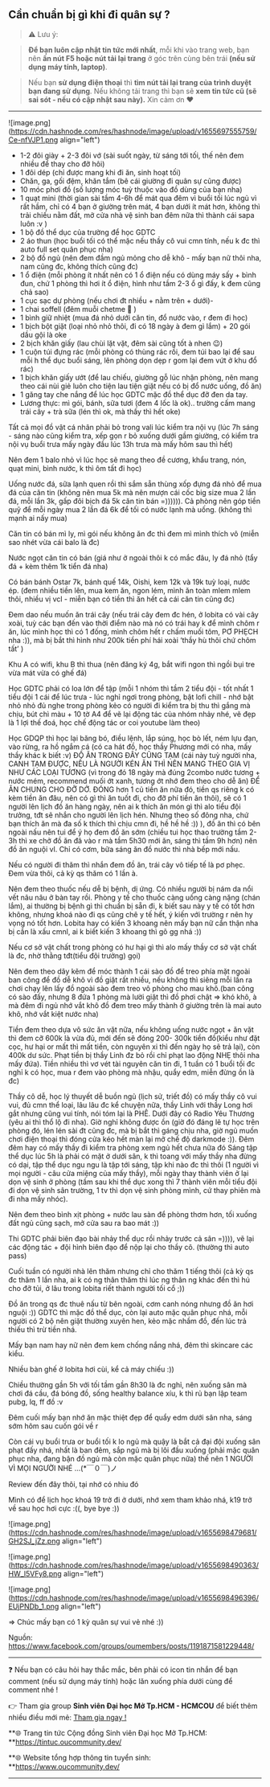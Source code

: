 ## Cần chuẩn bị gì khi đi quân sự ?

> ⚠ Lưu ý: 

>**Để bạn luôn cập nhật tin tức mới nhất**, mỗi khi vào trang web, bạn nên **ấn nút F5 hoặc nút tải lại trang** ở góc trên cùng bên trái **(nếu sử dụng máy tính, laptop)**. 

>Nếu bạn **sử dụng điện thoại** thì **tìm nút tải lại trang của trình duyệt bạn đang sử dụng**. Nếu không tải trang thì bạn sẽ **xem tin tức cũ (sẽ sai sót - nếu có cập nhật sau này).** Xin cảm ơn ❤

---

![image.png](https://cdn.hashnode.com/res/hashnode/image/upload/v1655697555759/Ce-nfVJP1.png align="left")

- 1-2 đôi giày + 2-3 đôi vớ (sài suốt ngày, từ sáng tới tối, thế nên đem nhiều để thay cho đỡ hôi)
- 1 đôi dép (chỉ được mang khi đi ăn, sinh hoạt tối)
- Chăn, ga, gối đệm, khăn tắm (bê cái giường đi quân sự cũng được)
- 10 móc phơi đồ (số lượng móc tuỳ thuộc vào đồ dùng của bạn nha)
- 1 quạt mini (thời gian sài tầm 4-6h để mát qua đêm vì buổi tối lúc ngủ vì rất hầm, chỉ có 4 bạn ở giường trên mát, 4 bạn dưới ít mát hơn, không thì trải chiếu nằm đất, mở cửa nhà vệ sinh ban đêm nữa thì thành cái sapa luôn :v )
- 1 bộ đồ thể dục của trường để học GDTC
- 2 áo thun (học buổi tối có thể mặc nếu thầy cô vui cmn tính, nếu k đc thì auto full set quân phục nha)
- 2 bộ đồ ngủ (nên đem đầm ngủ mỏng cho dễ khô - mấy bạn nữ thôi nha, nam cũng đc, không thích cũng đc)
- 1 ổ điện (mỗi phòng ít nhất nên có 1 ổ điện nếu có dùng máy sấy + bình đun, chứ 1 phòng thì hơi ít ổ điện, hình như tầm 2-3 ổ gì đấy, k đem cũng chả sao)
- 1 cục sạc dự phòng (nếu chơi đt nhiều + nằm trên + dưới)-
- 1 chai soffell (đêm muỗi chetme 🙂 )
- 1 bình giữ nhiệt (mua đá nhỏ dưới căn tin, đổ nước vào, r đem đi học)
- 1 bịch bột giặt (loại nhỏ nhỏ thôi, đi có 18 ngày à đem gì lắm) + 20 gói dầu gội là oke
- 2 bịch khăn giấy (lau chùi lặt vặt, đêm sài cũng tốt à nhen 😉)
- 1 cuộn túi đựng rác (mỗi phòng có thùng rác rồi, đem túi bao lại để sau mỗi h thể dục buổi sáng, lên phòng dọn dẹp r gom lại đem vứt ở khu đổ rác)
- 1 bịch khăn giấy ướt (để lau chiếu, giường gỗ lúc nhận phòng, nên mang theo cái nùi giẻ luôn cho tiện lau tiện giặt nếu có bị đổ nước uống, đồ ăn)
- 1 găng tay che nắng để lúc học GDTC mặc đồ thể dục đỡ đen da tay.
- Lương thực: mì gói, bánh, sữa tươi (đem 4 lốc là ok).. trường cấm mang trái cây + trà sữa (lén thì ok, mà thấy thì hết oke)

Tất cả mọi đồ vật cá nhân phải bỏ trong vali lúc kiểm tra nội vụ (lúc 7h sáng - sáng nào cũng kiểm tra, xếp gọn r bỏ xuống dưới gầm giường, có kiểm tra nội vụ buổi trưa mấy ngày đầu lúc 13h trưa mà mấy hôm sau thì hết)

Nên đem 1 balo nhỏ vì lúc học sẽ mang theo đề cương, khẩu trang, nón, quạt mini, bình nước, k thì ôm tất đi học)

Uống nước đá, sữa lạnh quen rồi thì sắm sẵn thùng xốp đựng đá nhỏ để mua đá của căn tin (không nên mua 5k mà nên mượn cái cốc big size mua 2 lần đá, mỗi lần 3k, gấp đôi bịch đá 5k căn tin bán =)))))). Cả phòng nên góp tiền quỹ để mỗi ngày mua 2 lần đá 6k để tối có nước lạnh mà uống. (không thì mạnh ai nấy mua)

Căn tin có bán mì ly, mì gói nếu không ăn đc thì đem mì mình thích vô (miễn sao nhét vừa cái balo là đc)

Nước ngọt căn tin có bán (giá như ở ngoài thôi k có mắc đâu, ly đá nhỏ (tẩy đá + kèm thêm 1k tiển đá nha)

Có bán bánh Ostar 7k, bánh quế 14k, Oishi, kem 12k và 19k tuỳ loại, nước ép. (đem nhiều tiền lên, mua kem ăn, ngon lém, mình ăn toàn mlem mlem thôi, nhiều vị vcl - miễn bạn có tiền thì ăn hết cả cái căn tin cũng đc)

Đem dao nếu muốn ăn trái cây (nếu trái cây đem đc hén, ở lobita có vài cây xoài, tuỳ các bạn đến vào thời điểm nào mà nó có trái hay k để mình chôm r ăn, lúc mình học thì có 1 đống, mình chôm hết r chấm muối tôm, PƠ PHẸCH nha :)), mà bị bắt thì hình như 200k tiền phí hái xoài ‘thầy hù thôi chứ chôm tất’ )

Khu A có wifi, khu B thì thua (nên đăng ký 4g, bắt wifi ngon thì ngồi bụi tre vừa mát vừa có ghế đá)

Học GDTC phải có loa lớn để tập (mỗi 1 nhóm thì tầm 2 tiểu đội - tốt nhất 1 tiểu đội 1 cái để lúc trưa - lúc nghỉ ngơi trong phòng, bật lofi chill - nhớ bật nhỏ nhỏ đủ nghe trong phòng kẻo có người đi kiểm tra bị thu thì gắng mà chịu, bút chì màu + 10 tờ A4 để vẽ lại động tác của nhóm nhảy nhé, vẽ đẹp là 1 lợi thế đoá, học chế động tác or coi youtube làm theo)

Học GDQP thì học lại băng bó, điều lệnh, lắp súng, học bò lết, ném lựu đạn, vào rừng, ra hồ ngắm cá (có ca hát đồ, học thầy Phương mới có nha, mấy thầy khác k biết :v)
ĐỒ ĂN TRONG ĐÂY CŨNG TẠM (cái này tuỳ người nha, CANH TẠM ĐƯỢC, NẾU LÀ NGƯỜI KÉN ĂN THÌ NÊN MANG THEO GIA VỊ NHƯ CÁC LOẠI TƯƠNG (vì trong đó 18 ngày mà đúng 2combo nước tương + nước mém, recommend muối ớt xanh, tương ớt nhớ đem theo cho dễ ăn) ĐỂ ĂN CHUNG CHO ĐỠ DỞ. ĐÓNG hơn 1 củ tiền ăn nữa đó, tiền qs riêng k có kèm tiền ăn đâu, nên có gì thì ăn tuốt đi, cho đỡ phí tiền ăn thôi), sẽ có 1 người lên lịch đồ ăn hàng ngày, nên ai k thích ăn món gì thì alo tiểu đội trưởng, tđt sẽ nhắn cho người lên lịch hén. Nhưng theo số đông nha, chứ bạn thích ăn mà đa số k thích thì chịu cmn đi, hề hề hề :)) ), đồ ăn thì có bên ngoài nấu nên tui để ý họ đem đồ ăn sớm (chiều tui học thao trường tầm 2-3h thì xe chở đồ ăn đã vào r mà tầm 5h30 mới ăn, sáng thì tầm 9h hơn) nên đồ ăn nguội vl. Chỉ có cơm, bữa sáng ăn đồ nước thì nhà bếp mới nấu.

Nếu có người đi thăm thì nhắn đem đồ ăn, trái cây vô tiếp tế là pơ phẹc. Đem vừa thôi, cả kỳ qs thăm có 1 lần à.

Nên đem theo thuốc nếu dễ bị bệnh, dị ứng. Có nhiều người bị nám da nổi vết nâu nâu ở bàn tay rồi. Phòng y tế cho thuốc càng uống càng nặng (chán lắm), ai thường bị bệnh gì thì chuẩn bị sẵn đi, k biết sau này y tế có tốt hơn không, nhưng khoá nào đi qs cũng chê y tế hết, ý kiến với trường r nên hy vọng nó tốt hơn. Lobita hay có kiến 3 khoang nên mấy bạn nữ cẩn thận nha bị cắn là xấu cmnl, ai k biết kiến 3 khoang thì gõ gg nhá :))

Nếu cơ sở vật chất trong phòng có hư hại gì thì alo mấy thầy cơ sở vật chất là đc, nhờ thằng tđt(tiểu đội trưởng) gọi)

Nên đem theo dây kẽm để móc thành 1 cái sào đồ để treo phía mặt ngoài ban công để đồ dễ khô vì đồ giặt rất nhiều, nếu không thì siêng mỗi lần ra chơi chạy lên lấy đồ ngoài sào đem treo vô phòng cho mau khô.(ban công có sào đấy, nhưng 8 đứa 1 phòng mà lười giặt thì đồ phơi chật => khó khô, à mà đêm đi ngủ nhớ vắt khô đồ đem treo mấy thành ở giường trên là mai auto khô, nhớ vắt kiệt nước nha)

Tiền đem theo dựa vô sức ăn vặt nữa, nếu không uống nước ngọt + ăn vặt thì đem cỡ 600k là vừa đủ, mới đến sẽ đóng 200- 300k tiền đồ(kiểu như đặt cọc, hư hại or mất thì mất tiền, còn nguyên xi thì đến ngày họ sẽ trả lại), còn 400k dư sức. Phạt tiền bị thầy Linh đz bỏ rồi chỉ phạt lao động NHẸ thôi nha mấy đứa). Tiền nhiều thì vơ vét tài nguyên căn tin đi, 1 tuần có 1 buổi tối đc nghỉ k có học, mua r đem vào phòng mà nhậu, quẩy edm, miễn đừng ồn là đc)

Thầy cô dễ, học lý thuyết dễ buồn ngủ (lịch sử, triết đồ) có mấy thầy cô vui vui, đủ cmn thể loại, lâu lâu đc kể chuyện nữa, thầy Linh với thầy Long hơi gắt nhưng cũng vui tính, nói tóm lại là PHÊ. Dưới đây có Radio Yêu Thương (yêu ai thì thổ lộ đi nha). Giờ nghỉ không được ồn (giờ đó đáng lẽ tự học trên phòng đó, lén lén sài đt cũng đc, mà bị bắt thì gáng chịu nha, giờ ngủ muốn chơi điện thoại thì đóng cửa kéo hết màn lại mở chế độ darkmode :)). Đêm đêm hay có mấy thầy đi kiểm tra phòng xem ngủ hết chưa nữa đó
Sáng tập thể dục lúc 5h là phải có mặt ở dưới sân, k thì toang với mấy thầy nha đừng có dại, tập thể dục ngu ngu là tập tới sáng, tập khi nào đc thì thôi (1 người vì mọi người - câu cửa miệng của mấy thầy), mỗi ngày thay thành viên ở lại dọn vệ sinh ở phòng (tầm sau khi thể dục xong thì 7 thành viên mỗi tiểu đội đi dọn vệ sinh sân trường, 1 tv thì dọn vệ sinh phòng mình, cứ thay phiên mà đi nha mấy nhóc).

Nên đem theo bình xịt phòng + nước lau sàn để phòng thơm hơn, tối xuống đất ngủ cũng sạch, mở cửa sau ra bao mát :))

Thi GDTC phải biên đạo bài nhảy thể dục rồi nhảy trước cả sân =)))), vẽ lại các động tác + đội hình biên đạo để nộp lại cho thầy cô. (thường thì auto pass)

Cuối tuần có người nhà lên thăm nhưng chỉ cho thăm 1 tiếng thôi (cả kỳ qs đc thăm 1 lần nha, ai k có ng thân thăm thì lúc ng thân ng khác đến thì hú cho đỡ tủi, ở lâu trong lobita riết thành người tối cổ ;))

Đồ ăn trong qs đc thuê nấu từ bên ngoài, cơm canh nóng nhưng đồ ăn hơi nguội :))
GDTC thì mặc đồ thể dục, còn lại auto mặc quân phục nhá, mỗi người có 2 bộ nên giặt thường xuyên hen, kẻo mặc nhầm đồ, đến lúc trả thiếu thì trừ tiền nhá.

Mấy bạn nam hay nữ nên đem kem chống nắng nhá, đêm thì skincare các kiểu.

Nhiều bàn ghế ở lobita hơi cùi, kể cả máy chiếu :))

Chiều thường gần 5h với tối tầm gần 8h30 là đc nghỉ, nên xuống sân mà chơi đá cầu, đá bóng đồ, sống healthy balance xíu, k thì rủ bạn lập team pubg, lq, ff đồ :v

Đêm cuối mấy bạn nhớ ăn mặc thiệt đẹp để quẩy edm dưới sân nha, sáng sớm hôm sau cuốn gói về r

Còn cái vụ buổi trưa or buổi tối k lo ngủ mà quậy là bắt cả đại đội xuống sân phạt đấy nhá, nhất là ban đêm, sắp ngủ mà bị lôi đầu xuống (phải mặc quân phục nha, đang bận đồ ngủ mà còn mặc quân phục nữa) thế nên 1 NGƯỜI VÌ MỌI NGƯỜI NHÉ ...(*￣０￣)ノ

Review đến đây thôi, tại nhớ có nhiu đó

Mình có để lịch học khoá 19 trở đi ở dưới, nhớ xem tham khảo nhá, k19 trở về sau học hơi cực :((, bye bye :))

![image.png](https://cdn.hashnode.com/res/hashnode/image/upload/v1655698479681/GH2SJ_jZz.png align="left")

![image.png](https://cdn.hashnode.com/res/hashnode/image/upload/v1655698490363/HW_l5VFy8.png align="left")

![image.png](https://cdn.hashnode.com/res/hashnode/image/upload/v1655698496396/EUjPNDb_1.png align="left")

=> Chúc mấy bạn có 1 kỳ quân sự vui vẻ nhé :))

Nguồn: https://www.facebook.com/groups/oumembers/posts/1191871581229448/

---

❓ Nếu bạn có câu hỏi hay thắc mắc, bên phải có icon tin nhắn để bạn comment (nếu sử dụng máy tính) hoặc lăn xuống phía dưới cùng để comment nhé !

👉 Tham gia group **Sinh viên Đại học Mở Tp.HCM - HCMCOU** để biết thêm nhiều điều mới mẻ: [Tham gia ngay !](https://www.facebook.com/groups/oumembers)

**🌐 Trang tin tức Cộng đồng Sinh viên Đại học Mở Tp.HCM: **https://tintuc.oucommunity.dev/

**🌐 Website tổng hợp thông tin tuyển sinh: **https://www.oucommunity.dev/

---